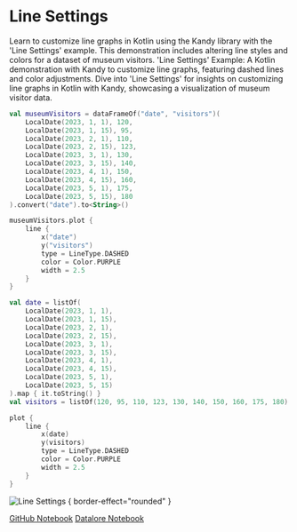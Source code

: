 # Line Settings

<web-summary>
Learn to customize line graphs in Kotlin using the Kandy library with the 'Line Settings' example.
This demonstration includes altering line styles and colors for a dataset of museum visitors.
</web-summary>

<card-summary>
'Line Settings' Example: A Kotlin demonstration with Kandy to customize line graphs, featuring dashed lines and color adjustments.
</card-summary>

<link-summary>
Dive into 'Line Settings' for insights on customizing line graphs in Kotlin with Kandy, showcasing a visualization of museum visitor data.
</link-summary>

<!---IMPORT org.jetbrains.kotlinx.kandy.letsplot.samples.Lines-->

<!---FUN simple_line_settings-->
<tabs>
<tab title="Dataframe">

```kotlin
val museumVisitors = dataFrameOf("date", "visitors")(
    LocalDate(2023, 1, 1), 120,
    LocalDate(2023, 1, 15), 95,
    LocalDate(2023, 2, 1), 110,
    LocalDate(2023, 2, 15), 123,
    LocalDate(2023, 3, 1), 130,
    LocalDate(2023, 3, 15), 140,
    LocalDate(2023, 4, 1), 150,
    LocalDate(2023, 4, 15), 160,
    LocalDate(2023, 5, 1), 175,
    LocalDate(2023, 5, 15), 180
).convert("date").to<String>()

museumVisitors.plot {
    line {
        x("date")
        y("visitors")
        type = LineType.DASHED
        color = Color.PURPLE
        width = 2.5
    }
}
```

</tab>
<tab title="Collections">

```kotlin
val date = listOf(
    LocalDate(2023, 1, 1),
    LocalDate(2023, 1, 15),
    LocalDate(2023, 2, 1),
    LocalDate(2023, 2, 15),
    LocalDate(2023, 3, 1),
    LocalDate(2023, 3, 15),
    LocalDate(2023, 4, 1),
    LocalDate(2023, 4, 15),
    LocalDate(2023, 5, 1),
    LocalDate(2023, 5, 15)
).map { it.toString() }
val visitors = listOf(120, 95, 110, 123, 130, 140, 150, 160, 175, 180)

plot {
    line {
        x(date)
        y(visitors)
        type = LineType.DASHED
        color = Color.PURPLE
        width = 2.5
    }
}
```

</tab></tabs>
<!---END-->

![Line Settings](simple_line_settings.svg) { border-effect="rounded" }

<seealso style="cards">
       <category ref="example-ktnb">
           <a href="https://github.com/Kotlin/kandy/blob/main/examples/notebooks/lets-plot/samples/line/line_settings.ipynb" summary="View the notebook on our GitHub repository">GitHub Notebook</a>
           <a href="https://datalore.jetbrains.com/report/static/KQKedA4jDrKu63O53gEN0z/7I6X0iguozJeJAvwUMNACj" summary="Experiment with this example on Datalore">Datalore Notebook</a>
       </category>
</seealso>
